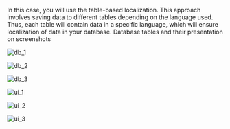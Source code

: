 In this case, you will use the table-based localization. This approach involves saving data to different tables depending on the language used. Thus, each table will contain data in a specific language, which will ensure localization of data in your database.
Database tables and their presentation on screenshots



![db_1](https://github.com/VladimirPiniazhin/assignment3/assets/111856833/913b56dd-4734-4589-b705-8cb8ff6b9689)



![db_2](https://github.com/VladimirPiniazhin/assignment3/assets/111856833/46faf188-d450-43bd-9a0d-96a5528f647a)



![db_3](https://github.com/VladimirPiniazhin/assignment3/assets/111856833/1d8c2bd9-795f-4290-84f2-e82424033bb7)



![ui_1](https://github.com/VladimirPiniazhin/assignment3/assets/111856833/c5402e65-a3a0-42ca-8bf1-660557264975)



![ui_2](https://github.com/VladimirPiniazhin/assignment3/assets/111856833/a5e2ed7c-8f1b-4624-9006-93fc86216dbd)



![ui_3](https://github.com/VladimirPiniazhin/assignment3/assets/111856833/5b0dae16-c7e2-4c1f-8bec-f928f955c89f)
